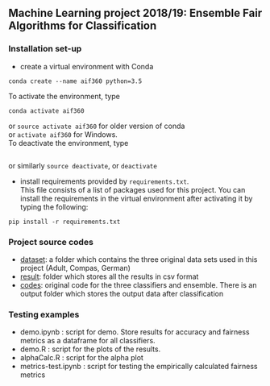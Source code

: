 ## Machine Learning project 2018/19: Ensemble Fair Algorithms for Classification

### Installation set-up

* create a virtual environment with Conda
```
conda create --name aif360 python=3.5
```
To activate the environment, type
```
conda activate aif360
```
or `source activate aif360` for older version of conda\
or `activate aif360` for Windows.\
To deactivate the environment, type
``` conda deactivate
```
or similarly `source deactivate`, or `deactivate`

* install requirements provided by `requirements.txt`.\
This file consists of a list of packages used for this project. You can install the requirements in the virtual environment after activating it by typing the following:
```
pip install -r requirements.txt
```

### Project source codes
* [dataset](dataset/): a folder which contains the three original data sets used in this project (Adult, Compas, German)
* [result](result/): folder which stores all the results in csv format
* [codes](codes/): original code for the three classifiers and ensemble. There is an output folder which stores the output data after classification

### Testing examples
* demo.ipynb : script for demo. Store results for accuracy and fairness metrics as a dataframe for all classifiers.
* demo.R : script for the plots of the results.
* alphaCalc.R : script for the alpha plot
* metrics-test.ipynb : script for testing the empirically calculated fairness metrics
